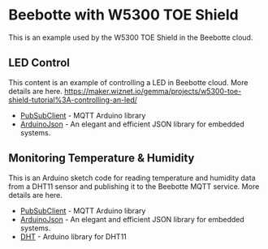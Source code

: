 # Beebotte with W5300 TOE Shield
This is an example used by the W5300 TOE Shield in the Beebotte cloud.

## LED Control
This content is an example of controlling a LED in Beebotte cloud. More details are here. https://maker.wiznet.io/gemma/projects/w5300-toe-shield-tutorial%3A-controlling-an-led/
- [PubSubClient](https://pubsubclient.knolleary.net/) - MQTT Arduino library
- [ArduinoJson](https://github.com/bblanchon/ArduinoJson) - An elegant and efficient JSON library for embedded systems.

## Monitoring Temperature & Humidity
This is an Arduino sketch code for reading temperature and humidity data from a DHT11 sensor and publishing it to the Beebotte MQTT service. More details are here. 
- [PubSubClient](https://pubsubclient.knolleary.net/) - MQTT Arduino library
- [ArduinoJson](https://github.com/bblanchon/ArduinoJson) - An elegant and efficient JSON library for embedded systems.
- [DHT](https://github.com/adafruit/DHT-sensor-library) - Arduino library for DHT11
